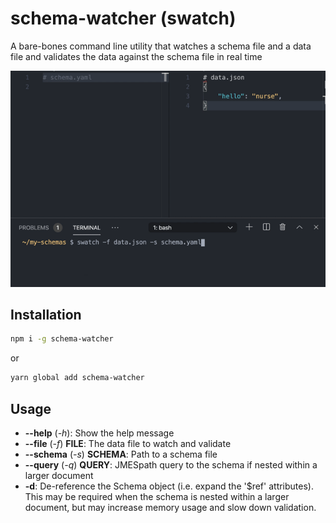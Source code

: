 # schema-watcher (swatch)

A bare-bones command line utility that watches a schema file and a data file
and validates the data against the schema file in real time

![swatch demo](demo.gif)

## Installation

```sh
npm i -g schema-watcher
```

or

```sh
yarn global add schema-watcher
```

## Usage

* **--help** (*-h*): Show the help message
* **--file** (*-f*) **FILE**:  The data file to watch and validate
* **--schema** (*-s*) **SCHEMA**: Path to a schema file
* **--query** (*-q*) **QUERY**: JMESpath query to the schema if nested within a larger document
* **-d**: De-reference the Schema object (i.e. expand the '$ref' attributes).
    This may be required when the schema is nested within a larger document,
    but may increase memory usage and slow down validation.
